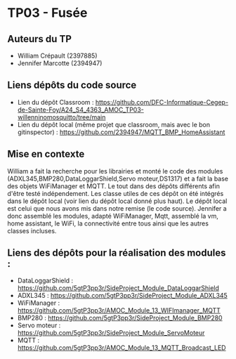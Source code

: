 # TP03 - Fusée

## Auteurs du TP

- William Crépault (2397885)
- Jennifer Marcotte (2394947)

## Liens dépôts du code source

- Lien du dépôt Classroom : https://github.com/DFC-Informatique-Cegep-de-Sainte-Foy/A24_S4_4363_AMOC_TP03-willenninomosquitto/tree/main
- Lien du dépôt local (même projet que classroom, mais avec le bon gitinspector) : https://github.com/2394947/MQTT_BMP_HomeAssistant

## Mise en contexte
William a fait la recherche pour les librairies et monté le code des modules (ADXL345,BMP280,DataLoggarShield,Servo moteur,DS1317) et a fait la base des objets WiFiManager et MQTT. Le tout dans des dépôts différents afin d'être testé indépendement. Les classe utiles de ces dépôt on été intégrés dans le dépôt local (voir lien du dépôt local donné plus haut). Le dépôt local est celui que nous avons mis dans notre remise (le code source). Jennifer a donc assemblé les modules, adapté WiFiManager, Mqtt, assemblé la vm, home assistant, le WiFi, la connectivité entre tous ainsi que les autres classes incluses.

## Liens des dépôts pour la réalisation des modules :
-  DataLoggarShield : https://github.com/5gtP3pp3r/SideProject_Module_DataLoggarShield
-  ADXL345 : https://github.com/5gtP3pp3r/SideProject_Module_ADXL345
-  WiFiManager : https://github.com/5gtP3pp3r/AMOC_Module_13_WIFImanager_MQTT
-  BMP280 : https://github.com/5gtP3pp3r/SideProject_Module_BMP280
-  Servo moteur : https://github.com/5gtP3pp3r/SideProject_Module_ServoMoteur
-  MQTT : https://github.com/5gtP3pp3r/AMOC_Module_13_MQTT_Broadcast_LED
